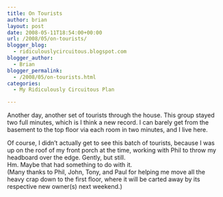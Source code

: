 ```yaml
---
title: On Tourists
author: brian
layout: post
date: 2008-05-11T18:54:00+00:00
url: /2008/05/on-tourists/
blogger_blog:
  - ridiculouslycircuitous.blogspot.com
blogger_author:
  - Brian
blogger_permalink:
  - /2008/05/on-tourists.html
categories:
  - My Ridiculously Circuitous Plan

---
```

[<img src="http://3.bp.blogspot.com/_1bayJx4ovbY/SCdk-OR9UzI/AAAAAAAAAAQ/ZqMb7VSKkTA/s200/Moving+The+Headboard+(One).jpg" border="0" alt="" />][1]Another day, another set of tourists through the house. This group stayed two full minutes, which is I think a new record. I can barely get from the basement to the top floor via each room in two minutes, and I live here.

<div>
</div>

<div>
  Of course, I didn&#8217;t actually get to see this batch of tourists, because I was up on the roof of my front porch at the time, working with Phil to throw my headboard over the edge. Gently, but still.
</div>

<div>
</div>

<div>
  Hm. Maybe that had something to do with it.
</div>

<div>
</div>

<img src="http://2.bp.blogspot.com/_1bayJx4ovbY/SCdry-R9U0I/AAAAAAAAAAY/cO8ivwjwFKA/s200/Moving+the+Headboard+(Two).jpg" border="0" alt="" />

<div>
  (Many thanks to Phil, John, Tony, and Paul for helping me move all the heavy crap down to the first floor, where it will be carted away by its respective new owner(s) next weekend.)
</div>

 [1]: http://3.bp.blogspot.com/_1bayJx4ovbY/SCdk-OR9UzI/AAAAAAAAAAQ/ZqMb7VSKkTA/s1600-h/Moving+The+Headboard+(One).jpg